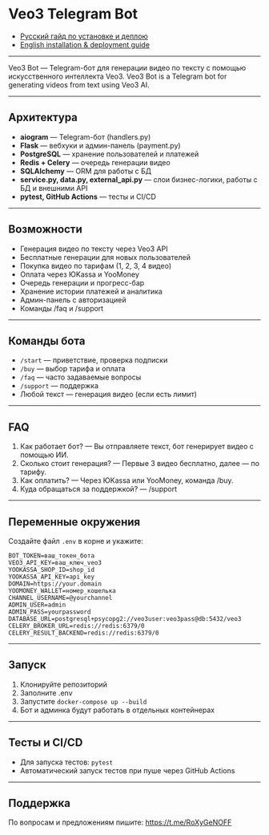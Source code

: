 # Veo3 Telegram Bot

- [Русский гайд по установке и деплою](README_RU.md)
- [English installation & deployment guide](README_EN.md)

---

Veo3 Bot — Telegram-бот для генерации видео по тексту с помощью искусственного интеллекта Veo3.
Veo3 Bot is a Telegram bot for generating videos from text using Veo3 AI.

---

## Архитектура

- **aiogram** — Telegram-бот (handlers.py)
- **Flask** — вебхуки и админ-панель (payment.py)
- **PostgreSQL** — хранение пользователей и платежей
- **Redis + Celery** — очередь генерации видео
- **SQLAlchemy** — ORM для работы с БД
- **service.py, data.py, external_api.py** — слои бизнес-логики, работы с БД и внешними API
- **pytest, GitHub Actions** — тесты и CI/CD

---

## Возможности

- Генерация видео по тексту через Veo3 API
- Бесплатные генерации для новых пользователей
- Покупка видео по тарифам (1, 2, 3, 4 видео)
- Оплата через ЮKassa и YooMoney
- Очередь генерации и прогресс-бар
- Хранение истории платежей и аналитика
- Админ-панель с авторизацией
- Команды /faq и /support

---

## Команды бота

- `/start` — приветствие, проверка подписки
- `/buy` — выбор тарифа и оплата
- `/faq` — часто задаваемые вопросы
- `/support` — поддержка
- Любой текст — генерация видео (если есть лимит)

---

## FAQ

1. Как работает бот? — Вы отправляете текст, бот генерирует видео с помощью ИИ.
2. Сколько стоит генерация? — Первые 3 видео бесплатно, далее — по тарифу.
3. Как оплатить? — Через ЮKassa или YooMoney, команда /buy.
4. Куда обращаться за поддержкой? — /support

---

## Переменные окружения

Создайте файл `.env` в корне и укажите:

```
BOT_TOKEN=ваш_токен_бота
VEO3_API_KEY=ваш_ключ_veo3
YOOKASSA_SHOP_ID=shop_id
YOOKASSA_API_KEY=api_key
DOMAIN=https://your.domain
YOOMONEY_WALLET=номер_кошелька
CHANNEL_USERNAME=@yourchannel
ADMIN_USER=admin
ADMIN_PASS=yourpassword
DATABASE_URL=postgresql+psycopg2://veo3user:veo3pass@db:5432/veo3
CELERY_BROKER_URL=redis://redis:6379/0
CELERY_RESULT_BACKEND=redis://redis:6379/0
```

---

## Запуск

1. Клонируйте репозиторий
2. Заполните .env
3. Запустите `docker-compose up --build`
4. Бот и админка будут работать в отдельных контейнерах

---

## Тесты и CI/CD

- Для запуска тестов: `pytest`
- Автоматический запуск тестов при пуше через GitHub Actions

---

## Поддержка

По вопросам и предложениям пишите: https://t.me/RoXyGeNOFF